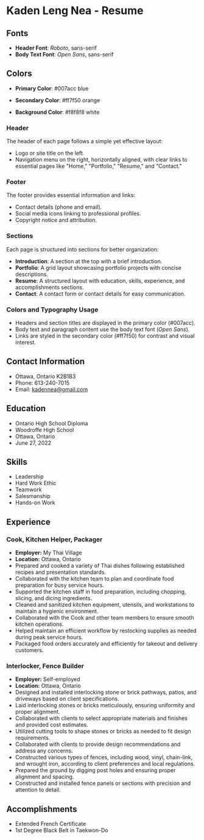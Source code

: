 # Kaden Leng Nea - Resume
## Fonts
- **Header Font**: *Roboto*, sans-serif
- **Body Text Font**: *Open Sans*, sans-serif

## Colors
- **Primary Color**: #007acc blue 

- **Secondary Color**: #ff7f50 orange 

- **Background Color**: #f8f8f8 white

### Header

The header of each page follows a simple yet effective layout:

- Logo or site title on the left.
- Navigation menu on the right, horizontally aligned, with clear links to essential pages like "Home," "Portfolio," "Resume," and "Contact."

### Footer

The footer provides essential information and links:

- Contact details (phone and email).
- Social media icons linking to professional profiles.
- Copyright notice and attribution.

### Sections

Each page is structured into sections for better organization:

- **Introduction**: A section at the top with a brief introduction.
- **Portfolio**: A grid layout showcasing portfolio projects with concise descriptions.
- **Resume**: A structured layout with education, skills, experience, and accomplishments sections.
- **Contact**: A contact form or contact details for easy communication.

### Colors and Typography Usage

- Headers and section titles are displayed in the primary color (#007acc).
- Body text and paragraph content use the body text font (*Open Sans*).
- Links are styled in the secondary color (#ff7f50) for contrast and visual interest.

## Contact Information
- Ottawa, Ontario K2B1B3
- Phone: 613-240-7015
- Email: [kadennea@gmail.com](mailto:kadennea@gmail.com)

## Education
- Ontario High School Diploma
- Woodroffe High School
- Ottawa, Ontario
- June 27, 2022

## Skills
- Leadership
- Hard Work Ethic
- Teamwork
- Salesmanship
- Hands-on Work

## Experience

### Cook, Kitchen Helper, Packager
- **Employer:** My Thai Village
- **Location:** Ottawa, Ontario
- Prepared and cooked a variety of Thai dishes following established recipes and presentation standards.
- Collaborated with the kitchen team to plan and coordinate food preparation for busy service hours.
- Supported the kitchen staff in food preparation, including chopping, slicing, and dicing ingredients.
- Cleaned and sanitized kitchen equipment, utensils, and workstations to maintain a hygienic environment.
- Collaborated with the Cook and other team members to ensure smooth kitchen operations.
- Helped maintain an efficient workflow by restocking supplies as needed during peak service hours.
- Packaged food orders accurately and efficiently for takeout and delivery customers.

### Interlocker, Fence Builder
- **Employer:** Self-employed
- **Location:** Ottawa, Ontario
- Designed and installed interlocking stone or brick pathways, patios, and driveways based on client specifications.
- Laid interlocking stones or bricks meticulously, ensuring uniformity and proper alignment.
- Collaborated with clients to select appropriate materials and finishes and provided cost estimates.
- Utilized cutting tools to shape stones or bricks as needed to fit design requirements.
- Collaborated with clients to provide design recommendations and address any concerns.
- Constructed various types of fences, including wood, vinyl, chain-link, and wrought iron, according to client preferences and local regulations.
- Prepared the ground by digging post holes and ensuring proper alignment and spacing.
- Constructed and installed fence panels or sections with precision and attention to detail.

## Accomplishments
- Extended French Certificate
- 1st Degree Black Belt in Taekwon-Do

